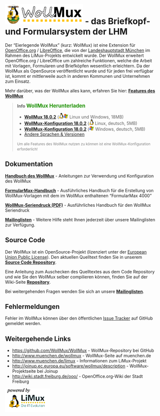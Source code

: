 ![](Wollmux_logo_medium.gif "fig:Wollmux_logo_medium.gif") - das Briefkopf- und Formularsystem der LHM
======================================================================================================

Der “Eierlegende WollMux” (kurz: WollMux) ist eine Extension für
[OpenOffice.org](http://www.openoffice.org) /
[LibreOffice](http://www.documentfoundation.org), die von der
[Landeshauptstadt München](http://www.muenchen.de) im Rahmen des
LiMux-Projekts entwickelt wurde. Der WollMux erweitert OpenOffice.org /
LibreOffice um zahlreiche Funktionen, welche die Arbeit mit Vorlagen,
Formularen und Briefköpfen wesentlich erleichtern. Da der WollMux als
OpenSource veröffentlicht wurde und für jeden frei verfügbar ist, kommt
er mittlerweile auch in anderen Kommunen und Unternehmen zum Einsatz.

Mehr darüber, was der WollMux alles kann, erfahren Sie hier: **[Features des WollMux](Features.md)**

> **Info**  <span style="font-size:larger;font-weight:bold;color:#1D9101">WollMux Herunterladen</span>
> - **[WollMux 18.0.2](http://www.wollmux.net/files/18.0.2/wollmux-18.0.2-installer.jar)** (![](Linux-icon.png "fig:Linux-icon.png")![](Windows-icon.png "fig:Windows-icon.png") Linux und Windows, 18MB)
> - **[WollMux-Konfiguration 18.0.2](http://www.wollmux.net/files/18.0.2/wollmux-config-de-utf8-18.0.2.tar.gz)** (![](Linux-icon.png "fig:Linux-icon.png") Linux, deutsch, 5MB)
> - **[WollMux-Konfiguration 18.0.2](http://www.wollmux.net/files/18.0.2/wollmux-config-de-18.0.2-installer.exe)** (![](Windows-icon.png "fig:Windows-icon.png") Windows, deutsch, 5MB)
> - [Andere Sprachen & Versionen](Download.md "wikilink")
>
> <span style="font-size:smaller; color:gray;">Um alle Features des WollMux nutzen zu können ist eine WollMux-Konfiguration erforderlich!</span>

Dokumentation
-------------

**[Handbuch des WollMux](Handbuch_des_WollMux.md "wikilink")** -
Anleitungen zur Verwendung und Konfiguration des WollMux

**[FormularMax-Handbuch](FormularMax/FormularMax.md "wikilink")** -
Ausführliches Handbuch für die Erstellung von WollMux-Vorlagen mit dem
im WollMux enthaltenen “FormularMax 4000”

**[WollMux-Seriendruck
(PDF)](http://www.wollmux.net/files/WollMux_Seriendruck.pdf)** -
Ausführliches Handbuch für den WollMux Seriendruck

**[Mailinglisten](Mailinglisten.md "wikilink")** - Weitere Hilfe steht
Ihnen jederzeit über unsere Mailinglisten zur Verfügung.

Source Code
-----------

Der WollMux ist ein OpenSource-Projekt (lizenziert unter der [European
Union Public License](http://joinup.ec.europa.eu/software/page/eupl)).
Den aktuellen Quelltext finden Sie in unserem **[Source Code Repository](https://github.com/WollMux/WollMux)**.

Eine Anleitung zum Auschecken des Quelltextes aus dem Code Repository
und wie Sie den WollMux selber compilieren können, finden Sie auf der
Wiki-Seite **[Repository](Repository.md "wikilink")**.

Bei weitergehenden Fragen wenden Sie sich an unsere
**[Mailinglisten](Mailinglisten.md "wikilink")**.

Fehlermeldungen
---------------

Fehler im WollMux können über den öffentlichen [Issue
Tracker](https://github.com/WollMux/WollMux/issues) auf GitHub gemeldet
werden.

Weitergehende Links
-------------------

-   <https://github.com/WollMux/WollMux> - WollMux-Repository bei GitHub
-   <http://www.muenchen.de/wollmux> - WollMux-Seite auf muenchen.de
-   <http://www.muenchen.de/limux> - Informationen zum LiMux-Projekt
-   <http://joinup.ec.europa.eu/software/wollmux/description> -
    WollMux-Projektseite bei Joinup
-   <http://wiki.stadt.freiburg.de/ooo/> - OpenOffice.org-Wiki der Stadt
    Freiburg

![](Limux_power.gif "Limux_power.gif")
